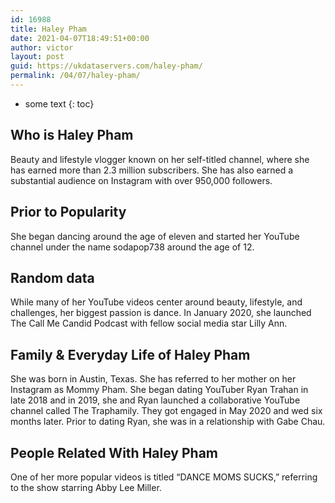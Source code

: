 ```yaml
---
id: 16988
title: Haley Pham
date: 2021-04-07T18:49:51+00:00
author: victor
layout: post
guid: https://ukdataservers.com/haley-pham/
permalink: /04/07/haley-pham/
---
```


* some text
{: toc}


## Who is Haley Pham



Beauty and lifestyle vlogger known on her self-titled channel, where she has earned more than 2.3 million subscribers. She has also earned a substantial audience on Instagram with over 950,000 followers. 

                
                
                
## Prior to Popularity



She began dancing around the age of eleven and started her YouTube channel under the name sodapop738 around the age of 12. 

                
                
                
## Random data



While many of her YouTube videos center around beauty, lifestyle, and challenges, her biggest passion is dance. In January 2020, she launched The Call Me Candid Podcast with fellow social media star Lilly Ann.

                
                
                
## Family & Everyday Life of Haley Pham



She was born in Austin, Texas. She has referred to her mother on her Instagram as Mommy Pham. She began dating YouTuber Ryan Trahan in late 2018 and in 2019, she and Ryan launched a collaborative YouTube channel called The Traphamily. They got engaged in May 2020 and wed six months later. Prior to dating Ryan, she was in a relationship with Gabe Chau.

                
                
                
## People Related With Haley Pham



One of her more popular videos is titled &#8220;DANCE MOMS SUCKS,&#8221; referring to the show starring Abby Lee Miller.

                
              
            
          
          
          